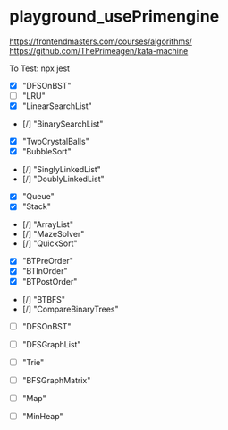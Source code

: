 # playground_usePrimengine
https://frontendmasters.com/courses/algorithms/
https://github.com/ThePrimeagen/kata-machine


To Test: npx jest <name>
- [x] "DFSOnBST"
- [ ] "LRU"
- [x] "LinearSearchList"
- [/] "BinarySearchList"
- [x] "TwoCrystalBalls"
- [x] "BubbleSort"
- [/] "SinglyLinkedList" 
- [/] "DoublyLinkedList" 
- [x] "Queue"
- [x] "Stack"
- [/] "ArrayList" 
- [/] "MazeSolver" 
- [/] "QuickSort" 
- [x] "BTPreOrder"
- [x] "BTInOrder"
- [x] "BTPostOrder"
- [/] "BTBFS"
- [/] "CompareBinaryTrees"
- [ ] "DFSOnBST"
- [ ] "DFSGraphList"
- [ ] "Trie"
- [ ] "BFSGraphMatrix"
- [ ] "Map"
- [ ] "MinHeap"

